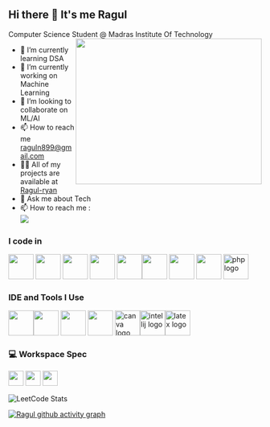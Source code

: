 ## Hi there 👋 It's me Ragul

Computer Science Student @ Madras Institute Of Technology
<img align="right" width="370" height="290" src="https://i.pinimg.com/originals/47/f0/34/47f0342cec72b800463bf003eac1257e.gif">
- 🌱 I’m currently learning DSA
- 🔭 I’m currently working on Machine Learning 
- 👯 I’m looking to collaborate on ML/AI
-  📫 How to reach me raguln899@gmail.com
- 👨‍💻 All of my projects are available at [Ragul-ryan](https://github.com/RAGUL-ryan)
- 💬 Ask me about Tech
- 📫 How to reach me :
<br /> [<img src="https://img.shields.io/badge/LinkedIn-0077B5?style=for-the-badge&logo=linkedin&logoColor=white" />](https://www.linkedin.com/in/ragul-n-b83b27223/)

### I code in
<img height="50" width="50" src="https://img.icons8.com/color/48/000000/c-programming.png" />  <img height="50" width="50" src="https://img.icons8.com/color/48/000000/c-plus-plus-logo.png" /> <img height="50" width="50" src="https://img.icons8.com/color/48/000000/python.png" />  <img height="50" width="50" src="https://img.icons8.com/color/48/000000/java-coffee-cup-logo.png" /> <img height="50" width="50" src="https://img.icons8.com/color/48/000000/html-5.png" /><img height="50" width="50" src="https://img.icons8.com/color/48/000000/css3.png" /> <img height="50" width="50" src="https://img.icons8.com/color/48/000000/javascript.png"/> <img height="50" width="50" src="https://img.icons8.com/color/48/000000/mysql-logo.png"/>  <img height="50" width="50" src="https://skillicons.dev/icons?i=php" height="40" alt="php logo"/>

### IDE and Tools I Use
<img height="50" width="50" src="https://img.icons8.com/color/48/000000/visual-studio-code-2019.png"/><img height="50" width="50" src="https://img.icons8.com/color/48/000000/pycharm.png"/> <img height="50" width="50" src="https://img.icons8.com/color/50/000000/git.png"/>  <img height="50"  width="50" src="https://img.icons8.com/officel/480/null/java-eclipse.png"/> <img  height="50" width="50" src="https://cdn.jsdelivr.net/gh/devicons/devicon/icons/canva/canva-original.svg"  alt="canva logo"  /><img height="50" width="50" src="https://cdn.jsdelivr.net/gh/devicons/devicon/icons/intellij/intellij-original.svg"  alt="intellij logo"  /><img height="50" width="50" src="https://skillicons.dev/icons?i=latex"  alt="latex logo" />



### 💻 Workspace Spec
<img height="30" src="https://img.shields.io/badge/Macbook-Pro_M1-ED1C24?style=for-the-badge&logo=apple&logoColor=white"/> <img height="30" src="https://img.shields.io/badge/NVIDIA-GTX1650-76B900?style=for-the-badge&logo=nvidia&logoColor=white"/>  <img height="30" src="https://img.shields.io/badge/AMD-Ryzen_5_4600H-ED1C24?style=for-the-badge&logo=amd&logoColor=white"/> 


![LeetCode Stats](https://leetcard.jacoblin.cool/Ragul_Ryan?theme=dark&font=Passions%20Conflict)

[![Ragul github activity graph](https://github-readme-activity-graph.vercel.app/graph?username=RAGUL-ryan&bg_color=000000&color=f5f5f5&line=ea0606&point=040101&area=true&hide_border=true)](https://github.com/ashutosh00710/github-readme-activity-graph)

